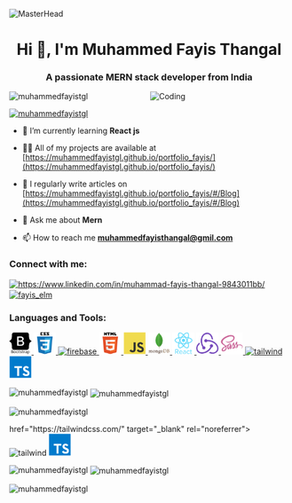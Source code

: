 ![MasterHead](https://camo.githubusercontent.com/56362def1bbc81d47e30e00d1f680d6698e05f1175c47957ef4a058ff3a840d5/68747470733a2f2f6c66736f6c7574696f6e732e6e65742f77702d636f6e74656e742f75706c6f6164732f323032312f31322f46756c6c2d537461636b2d446576656c6f706d656e742d46656174757265642d496d6167652d4c6576656c466976652d536f6c7574696f6e732e676966)
<h1 align="center">Hi 👋, I'm Muhammed Fayis Thangal</h1>
<h3 align="center">A passionate MERN stack developer from India</h3>
<img align="right" alt="Coding" width="250" src="https://media.giphy.com/media/qgQUggAC3Pfv687qPC/giphy.gif"/>
<p align="left"> <img src="https://komarev.com/ghpvc/?username=muhammedfayistgl&label=Profile%20views&color=0e75b6&style=flat" alt="muhammedfayistgl" /> </p>
<p align="left"> <a href="https://github.com/ryo-ma/github-profile-trophy"><img src="https://github-profile-trophy.vercel.app/?username=muhammedfayistgl" alt="muhammedfayistgl" /></a> </p>

- 🌱 I’m currently learning **React js**

- 👨‍💻 All of my projects are available at [https://muhammedfayistgl.github.io/portfolio_fayis/](https://muhammedfayistgl.github.io/portfolio_fayis/)

- 📝 I regularly write articles on [https://muhammedfayistgl.github.io/portfolio_fayis/#/Blog](https://muhammedfayistgl.github.io/portfolio_fayis/#/Blog)

- 💬 Ask me about **Mern**

- 📫 How to reach me **muhammedfayisthangal@gmil.com**

<h3 align="left">Connect with me:</h3>
<p align="left">
<a href="https://linkedin.com/in/https://www.linkedin.com/in/muhammad-fayis-thangal-9843011bb/" target="blank"><img align="center" src="https://raw.githubusercontent.com/rahuldkjain/github-profile-readme-generator/master/src/images/icons/Social/linked-in-alt.svg" alt="https://www.linkedin.com/in/muhammad-fayis-thangal-9843011bb/" height="30" width="40" /></a>
<a href="https://instagram.com/fayis_elm" target="blank"><img align="center" src="https://raw.githubusercontent.com/rahuldkjain/github-profile-readme-generator/master/src/images/icons/Social/instagram.svg" alt="fayis_elm" height="30" width="40" /></a>
</p>

<h3 align="left">Languages and Tools:</h3>
<p align="left"> <a href="https://getbootstrap.com" target="_blank" rel="noreferrer"> <img src="https://raw.githubusercontent.com/devicons/devicon/master/icons/bootstrap/bootstrap-plain-wordmark.svg" alt="bootstrap" width="40" height="40"/> </a> <a href="https://www.w3schools.com/css/" target="_blank" rel="noreferrer"> <img src="https://raw.githubusercontent.com/devicons/devicon/master/icons/css3/css3-original-wordmark.svg" alt="css3" width="40" height="40"/> </a> <a href="https://firebase.google.com/" target="_blank" rel="noreferrer"> <img src="https://www.vectorlogo.zone/logos/firebase/firebase-icon.svg" alt="firebase" width="40" height="40"/> </a> <a href="https://www.w3.org/html/" target="_blank" rel="noreferrer"> <img src="https://raw.githubusercontent.com/devicons/devicon/master/icons/html5/html5-original-wordmark.svg" alt="html5" width="40" height="40"/> </a> <a href="https://developer.mozilla.org/en-US/docs/Web/JavaScript" target="_blank" rel="noreferrer"> <img src="https://raw.githubusercontent.com/devicons/devicon/master/icons/javascript/javascript-original.svg" alt="javascript" width="40" height="40"/> </a> <a href="https://www.mongodb.com/" target="_blank" rel="noreferrer"> <img src="https://raw.githubusercontent.com/devicons/devicon/master/icons/mongodb/mongodb-original-wordmark.svg" alt="mongodb" width="40" height="40"/> </a> <a href="https://reactjs.org/" target="_blank" rel="noreferrer"> <img src="https://raw.githubusercontent.com/devicons/devicon/master/icons/react/react-original-wordmark.svg" alt="react" width="40" height="40"/> </a> <a href="https://redux.js.org" target="_blank" rel="noreferrer"> <img src="https://raw.githubusercontent.com/devicons/devicon/master/icons/redux/redux-original.svg" alt="redux" width="40" height="40"/> </a> <a href="https://sass-lang.com" target="_blank" rel="noreferrer"> <img src="https://raw.githubusercontent.com/devicons/devicon/master/icons/sass/sass-original.svg" alt="sass" width="40" height="40"/> </a> <a href="https://tailwindcss.com/" target="_blank" rel="noreferrer"> <img src="https://www.vectorlogo.zone/logos/tailwindcss/tailwindcss-icon.svg" alt="tailwind" width="40" height="40"/> </a> <a href="https://www.typescriptlang.org/" target="_blank" rel="noreferrer"> <img src="https://raw.githubusercontent.com/devicons/devicon/master/icons/typescript/typescript-original.svg" alt="typescript" width="40" height="40"/> </a> </p>

<p><img align="left" src="https://github-readme-stats.vercel.app/api/top-langs?username=muhammedfayistgl&show_icons=true&locale=en&layout=compact" alt="muhammedfayistgl" /></p>

<p>&nbsp;<img align="center" src="https://github-readme-stats.vercel.app/api?username=muhammedfayistgl&show_icons=true&locale=en" alt="muhammedfayistgl" /></p>

<p><img align="center" src="https://github-readme-streak-stats.herokuapp.com/?user=muhammedfayistgl&" alt="muhammedfayistgl" /></p>
href="https://tailwindcss.com/" target="_blank" rel="noreferrer"> <img src="https://www.vectorlogo.zone/logos/tailwindcss/tailwindcss-icon.svg" alt="tailwind" width="40" height="40"/> </a> <a href="https://www.typescriptlang.org/" target="_blank" rel="noreferrer"> <img src="https://raw.githubusercontent.com/devicons/devicon/master/icons/typescript/typescript-original.svg" alt="typescript" width="40" height="40"/> </a> </p>

<p><img align="left" src="https://github-readme-stats.vercel.app/api/top-langs?username=muhammedfayistgl&show_icons=true&locale=en&layout=compact" alt="muhammedfayistgl" /></p>

<p>&nbsp;<img align="center" src="https://github-readme-stats.vercel.app/api?username=muhammedfayistgl&show_icons=true&locale=en" alt="muhammedfayistgl" /></p>

<p><img align="center" src="https://github-readme-streak-stats.herokuapp.com/?user=muhammedfayistgl&" alt="muhammedfayistgl" /></p>
